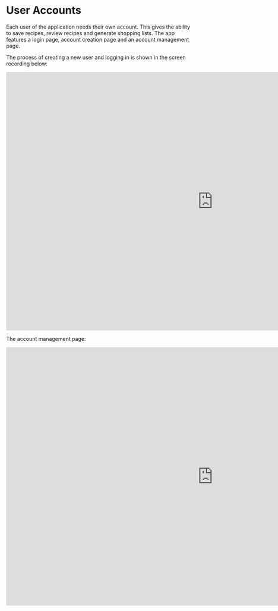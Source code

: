 # User Accounts

Each user of the application needs their own account. This gives the ability to save recipes, review recipes and generate shopping lists. The app features a login page, account creation page and an account management page.

The process of creating a new user and logging in is shown in the screen recording below:

<iframe width="1112" height="695" src="https://www.youtube.com/embed/ZCwouAIdToc" title="create user account and log in" frameborder="0" allow="accelerometer; autoplay; clipboard-write; encrypted-media; gyroscope; picture-in-picture; web-share" referrerpolicy="strict-origin-when-cross-origin" allowfullscreen></iframe>

The account management page:

<iframe width="1112" height="695" src="https://www.youtube.com/embed/zji8NdNiQsw" title="user account page" frameborder="0" allow="accelerometer; autoplay; clipboard-write; encrypted-media; gyroscope; picture-in-picture; web-share" referrerpolicy="strict-origin-when-cross-origin" allowfullscreen></iframe>